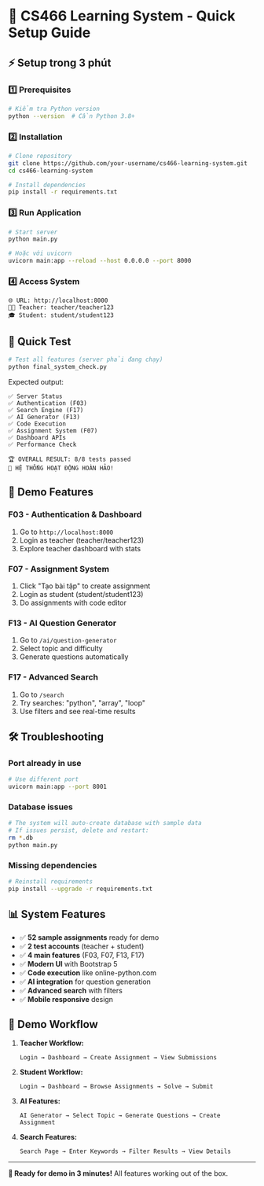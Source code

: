 # 🚀 CS466 Learning System - Quick Setup Guide

## ⚡ Setup trong 3 phút

### 1️⃣ Prerequisites
```bash
# Kiểm tra Python version
python --version  # Cần Python 3.8+
```

### 2️⃣ Installation
```bash
# Clone repository
git clone https://github.com/your-username/cs466-learning-system.git
cd cs466-learning-system

# Install dependencies
pip install -r requirements.txt
```

### 3️⃣ Run Application
```bash
# Start server
python main.py

# Hoặc với uvicorn
uvicorn main:app --reload --host 0.0.0.0 --port 8000
```

### 4️⃣ Access System
```
🌐 URL: http://localhost:8000
👨‍🏫 Teacher: teacher/teacher123
🎓 Student: student/student123
```

## 🔧 Quick Test
```bash
# Test all features (server phải đang chạy)
python final_system_check.py
```

Expected output:
```
✅ Server Status
✅ Authentication (F03)
✅ Search Engine (F17) 
✅ AI Generator (F13)
✅ Code Execution
✅ Assignment System (F07)
✅ Dashboard APIs
✅ Performance Check

🏆 OVERALL RESULT: 8/8 tests passed
🎉 HỆ THỐNG HOẠT ĐỘNG HOÀN HẢO!
```

## 🎯 Demo Features

### F03 - Authentication & Dashboard
1. Go to `http://localhost:8000`
2. Login as teacher (teacher/teacher123)
3. Explore teacher dashboard with stats

### F07 - Assignment System  
1. Click "Tạo bài tập" to create assignment
2. Login as student (student/student123)
3. Do assignments with code editor

### F13 - AI Question Generator
1. Go to `/ai/question-generator`
2. Select topic and difficulty
3. Generate questions automatically

### F17 - Advanced Search
1. Go to `/search`
2. Try searches: "python", "array", "loop"
3. Use filters and see real-time results

## 🛠️ Troubleshooting

### Port already in use
```bash
# Use different port
uvicorn main:app --port 8001
```

### Database issues
```bash
# The system will auto-create database with sample data
# If issues persist, delete and restart:
rm *.db
python main.py
```

### Missing dependencies
```bash
# Reinstall requirements
pip install --upgrade -r requirements.txt
```

## 📊 System Features

- ✅ **52 sample assignments** ready for demo
- ✅ **2 test accounts** (teacher + student)  
- ✅ **4 main features** (F03, F07, F13, F17)
- ✅ **Modern UI** with Bootstrap 5
- ✅ **Code execution** like online-python.com
- ✅ **AI integration** for question generation
- ✅ **Advanced search** with filters
- ✅ **Mobile responsive** design

## 🎥 Demo Workflow

1. **Teacher Workflow:**
   ```
   Login → Dashboard → Create Assignment → View Submissions
   ```

2. **Student Workflow:**  
   ```
   Login → Dashboard → Browse Assignments → Solve → Submit
   ```

3. **AI Features:**
   ```
   AI Generator → Select Topic → Generate Questions → Create Assignment
   ```

4. **Search Features:**
   ```
   Search Page → Enter Keywords → Filter Results → View Details
   ```

---

**🎯 Ready for demo in 3 minutes!** All features working out of the box. 